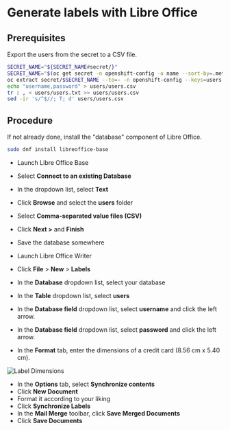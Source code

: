 # Generate labels with Libre Office

## Prerequisites

Export the users from the secret to a CSV file.

```sh
SECRET_NAME="${SECRET_NAME#secret/}"
SECRET_NAME="$(oc get secret -n openshift-config -o name --sort-by=.metadata.creationTimestamp --no-headers | grep ^secret/htpasswd | tail -n 1)"
oc extract secret/$SECRET_NAME --to=- -n openshift-config --keys=users.txt 2>/dev/null > users/users.txt
echo "username,password" > users/users.csv
tr : , < users/users.txt >> users/users.csv
sed -ir 's/^$//; T; d' users/users.csv
```

## Procedure

If not already done, install the "database" component of Libre Office.

```sh
sudo dnf install libreoffice-base
```

* Launch Libre Office Base
* Select **Connect to an existing Database**
* In the dropdown list, select **Text**
* Click **Browse** and select the **users** folder
* Select **Comma-separated value files (CSV)**
* Click **Next >** and **Finish**
* Save the database somewhere

* Launch Libre Office Writer
* Click **File** > **New** > **Labels**
* In the **Database** dropdown list, select your database
* In the **Table** dropdown list, select **users**
* In the **Database field** dropdown list, select **username** and click the left arrow.
* In the **Database field** dropdown list, select **password** and click the left arrow.
* In the **Format** tab, enter the dimensions of a credit card (8.56 cm x 5.40 cm).

![Label Dimensions](label-dimensions.png)

* In the **Options** tab, select **Synchronize contents**
* Click **New Document**
* Format it according to your liking
* Click **Synchronize Labels**
* In the **Mail Merge** toolbar, click **Save Merged Documents**
* Click **Save Documents**
